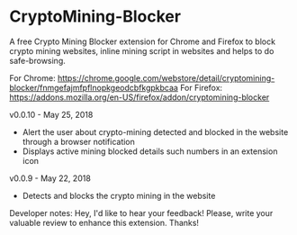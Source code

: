 # CryptoMining-Blocker
A free Crypto Mining Blocker extension for Chrome and Firefox to block crypto mining websites, inline mining script in websites and helps to do safe-browsing.

For Chrome: https://chrome.google.com/webstore/detail/cryptomining-blocker/fnmgefajmfpflnopkgeodcbfkgpkbcaa 
For Firefox: https://addons.mozilla.org/en-US/firefox/addon/cryptomining-blocker

v0.0.10 - May 25, 2018
- Alert the user about crypto-mining detected and blocked in the website through a browser notification
- Displays active mining blocked details such numbers in an extension icon

v0.0.9 - May 22, 2018
- Detects and blocks the crypto mining in the website

Developer notes: Hey, I'd like to hear your feedback! Please, write your valuable review to enhance this extension. Thanks!
